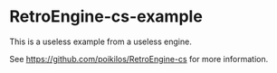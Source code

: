 # RetroEngine-cs-example
This is a useless example from a useless engine.

See https://github.com/poikilos/RetroEngine-cs for more information.
